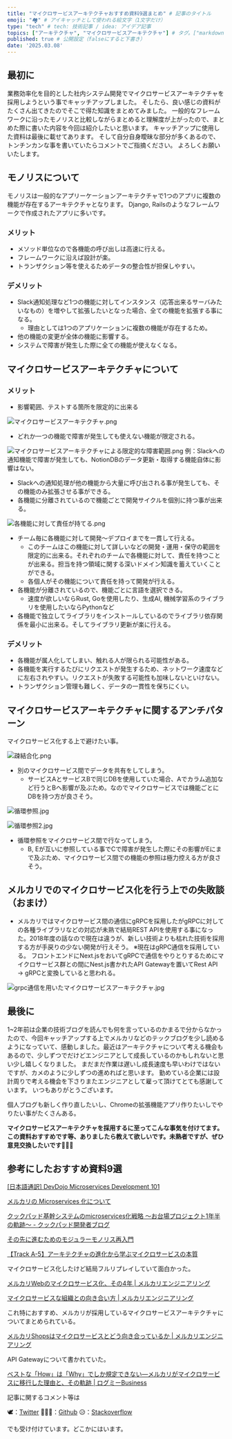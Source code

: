 ```yaml
---
title: "マイクロサービスアーキテクチャおすすめ資料9選まとめ" # 記事のタイトル
emoji: "🏘️" # アイキャッチとして使われる絵文字（1文字だけ）
type: "tech" # tech: 技術記事 / idea: アイデア記事
topics: ["アーキテクチャ", "マイクロサービスアーキテクチャ"] # タグ。["markdown", "rust", "aws"]のように指定する
published: true # 公開設定（falseにすると下書き）
date: '2025.03.08'
---
```


## 最初に
業務効率化を目的とした社内システム開発でマイクロサービスアーキテクチャを採用しようという事でキャッチアップしました。
そしたら、良い感じの資料がたくさん出てきたのでそこで得た知識をまとめてみました。
一般的なフレームワークに沿ったモノリスと比較しながらまとめると理解度が上がったので、まとめた際に書いた内容を今回は紹介したいと思います。
キャッチアップに使用した資料は最後に載せてあります。
そして自分自身曖昧な部分が多くあるので、トンチンカンな事を書いていたらコメントでご指摘ください。
よろしくお願いいたします。

## モノリスについて
モノリスは一般的なアプリーケーションアーキテクチャで1つのアプリに複数の機能が存在するアーキテクチャとなります。
Django, Railsのようなフレームワークで作成されたアプリに多いです。

### メリット

- メソッド単位なので各機能の呼び出しは高速に行える。
- フレームワークに沿えば設計が楽。
- トランザクション等を使えるためデータの整合性が担保しやすい。

### デメリット

- Slack通知処理など1つの機能に対してインスタンス（応答出来るサーバみたいなもの）を増やして拡張したいとなった場合、全ての機能を拡張する事になる。
  - 理由としては1つのアプリケーションに複数の機能が存在するため。
- 他の機能の変更が全体の機能に影響する。
- システムで障害が発生した際に全ての機能が使えなくなる。

## マイクロサービスアーキテクチャについて

### メリット

- 影響範囲、テストする箇所を限定的に出来る

![マイクロサービスアーキテクチャ.png](https://github.com/user-attachments/assets/9bab6b52-5993-45ea-baeb-009eebce1034)

- どれか一つの機能で障害が発生しても使えない機能が限定される。

![マイクロサービスアーキテクチャによる限定的な障害範囲.png](https://github.com/user-attachments/assets/e6dd8e1a-88ad-45d7-a08f-1b77f856626d)
例：Slackへの通知機能で障害が発生しても、NotionDBのデータ更新・取得する機能自体に影響はない。

- Slackへの通知処理が他の機能から大量に呼び出される事が発生しても、その機能のみ拡張させる事ができる。
- 各機能に分離されているので機能ごとで開発サイクルを個別に持つ事が出来る。

![各機能に対して責任が持てる.png](https://github.com/user-attachments/assets/78778f0f-f55f-4bf1-940d-9970b3e46726)

- チーム毎に各機能に対して開発〜デプロイまでを一貫して行える。
  - このチームはこの機能に対して詳しいなどの開発・運用・保守の範囲を限定的に出来る。それぞれのチームで各機能に対して、責任を持つことが出来る。担当を持つ領域に関する深いドメイン知識を蓄えていくことができる。
  - 各個人がその機能について責任を持って開発が行える。
- 各機能が分離されているので、機能ごとに言語を選択できる。
  - 速度が欲しいならRust, Goを使用したり、生成AI, 機械学習系のライブラリを使用したいならPythonなど
- 各機能で独立してライブラリをインストールしているのでライブラリ依存関係を最小に出来る。そしてライブラリ更新が楽に行える。

### デメリット

- 各機能が属人化してしまい、触れる人が限られる可能性がある。
- 各機能を実行するたびにリクエストが発生するため、ネットワーク速度などに左右されやすい。リクエストが失敗する可能性も加味しないといけない。
- トランザクション管理も難しく、データの一貫性を保ちにくい。

## マイクロサービスアーキテクチャに関するアンチパターン

マイクロサービス化する上で避けたい事。

![疎結合化.png](https://github.com/user-attachments/assets/8fec635a-0bf8-4309-afeb-c5e84a2bb6aa)

- 別のマイクロサービス間でデータを共有をしてしまう。
  - サービスAとサービスBで同じDBを使用していた場合、Aでカラム追加など行うとBへ影響が及ぶため。なのでマイクロサービスでは機能ごとにDBを持つ方が良さそう。

![循環参照.jpg](https://github.com/user-attachments/assets/ad2abd23-0cc0-4689-8c3d-3e5720719432)

![循環参照2.jpg](https://github.com/user-attachments/assets/14d1455a-ddc8-40a9-96fc-d90a3a31aa02)

- 循環参照をマイクロサービス間で行なってしまう。
  - B, Eが互いに参照している事でCで障害が発生した際にその影響がEにまで及ぶため、マイクロサービス間での機能の参照は極力控える方が良さそう。

## メルカリでのマイクロサービス化を行う上での失敗談（おまけ）

- メルカリではマイクロサービス間の通信にgRPCを採用したがgRPCに対しての各種ライブラリなどの対応が未熟で結局REST APIを使用する事になった。2018年度の話なので現在は違うが、新しい技術よりも枯れた技術を採用する方が手戻りの少ない開発が行えそう。
※現在はgRPC通信を採用している。
フロントエンドにNext.jsをおいてgRPCで通信をやりとりするためにマイクロサービス群との間にNest.js書かれたAPI Gatewayを置いてRest API → gRPCと変換していると思われる。

![grpc通信を用いたマイクロサービスアーキテクチャ.jpg](https://github.com/user-attachments/assets/9736c630-4b54-4aca-b7df-b5a8186f1dda)


## 最後に
1~2年前は企業の技術ブログを読んでも何を言っているのかまるで分からなかったので、今回キャッチアップする上でメルカリなどのテックブログを少し読めるようになっていて、感動しました。最近はアーキテクチャについて考える機会もあるので、少しずつでだけどエンジニアとして成長しているのかもしれないと思い少し嬉しくなりました。
まだまだ作業は遅いし成長速度も早いわけではないですが、カメのように少しずつの進めればと思います。
勤めている企業には設計周りで考える機会を下さりまたエンジニアとして雇って頂けてとても感謝しています。
いつもありがとうございます。

個人ブログも新しく作り直したいし、Chromeの拡張機能アプリ作りたいしでやりたい事がたくさんある。

**マイクロサービスアーキテクチャを採用するに至ってこんな事気を付けてます。この資料おすすめです等、ありましたら教えて欲しいです。未熟者ですが、ぜひ意見交換したいです🙇🏻‍♂️**

## 参考にしたおすすめ資料9選

[[日本語通訳] DevDojo Microservices Development 101](https://www.youtube.com/watch?v=h8U647gAmVA&list=LL&index=2)

[メルカリの Microservices 化について](https://speakerdeck.com/vkgtaro/merukarifalse-microservices-hua-nituite)

[クックパッド基幹システムのmicroservices化戦略 〜お台場プロジェクト1年半の軌跡〜 - クックパッド開発者ブログ](https://techlife.cookpad.com/entry/2018-odaiba-strategy)

[その先に進むためのモジュラーモノリス再入門](https://zenn.dev/loglass/articles/d2ea268a7522be)

[【Track A-5】アーキテクチャの進化から学ぶマイクロサービスの本質](https://www.youtube.com/watch?v=XTVb90PRhTk&list=WL&index=3)

マイクロサービス化したけど結局フルリプレイしていて面白かった。

[メルカリWebのマイクロサービス化、その4年 | メルカリエンジニアリング](https://engineering.mercari.com/blog/entry/20220830-15d4e8480e/)

[マイクロサービスな組織との向き合い方 | メルカリエンジニアリング](https://engineering.mercari.com/blog/entry/20221222-4b53c6408e/)

これ特におすすめ、メルカリが採用しているマイクロサービスアーキテクチャについてまとめられている。

[メルカリShopsはマイクロサービスとどう向き合っているか | メルカリエンジニアリング](https://engineering.mercari.com/blog/entry/20210806-3c12d85b97/)

API Gatewayについて書かれていた。

[ベストな「How」は「Why」でしか規定できない––メルカリがマイクロサービスに移行した理由と、その軌跡 | ログミーBusiness](https://logmi.jp/main/technology/322218)

記事に関するコメント等は

🕊：[Twitter](https://twitter.com/Unemployed_jp)
👨🏻‍💻：[Github](https://github.com/wimpykid719)
😥：[Stackoverflow](https://ja.stackoverflow.com/users/22565/wataru)

でも受け付けています。どこかにはいます。